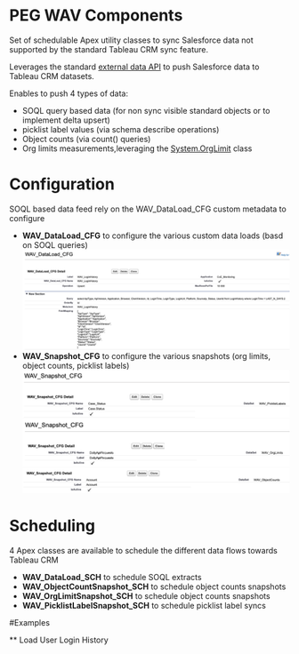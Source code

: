 # PEG WAV Components
Set of schedulable Apex utility classes to sync Salesforce data not supported
by the standard Tableau CRM sync feature.

Leverages the standard [external data API](https://developer.salesforce.com/docs/atlas.en-us.bi_dev_guide_ext_data.meta/bi_dev_guide_ext_data/bi_ext_data_overview.htm) to push Salesforce 
data to Tableau CRM datasets.

Enables to push 4 types of data:
* SOQL query based data (for non sync visible standard objects or to implement delta upsert)
* picklist label values (via schema describe operations)
* Object counts (via count() queries)
* Org limits measurements,leveraging the [System.OrgLimit](https://developer.salesforce.com/docs/atlas.en-us.apexref.meta/apexref/apex_class_System_OrgLimit.htm) class


# Configuration
SOQL based data feed rely on the WAV_DataLoad_CFG custom metadata to configure
* **WAV_DataLoad_CFG** to configure the various custom data loads (basd on SOQL queries) 
![Login History Example](/media/SoqlData.png)
* **WAV_Snapshot_CFG** to configure the various snapshots (org limits, object counts, picklist labels)
![Picklist Labels](/media/PicklistLabel.png)
![Prg Limit](/media/OrgLimit.png)
![Object Count](/media/ObjectCount.png)

# Scheduling
4 Apex classes are available to schedule the different data flows towards Tableau CRM 
* **WAV_DataLoad_SCH** to schedule SOQL extracts
* **WAV_ObjectCountSnapshot_SCH** to schedule object counts snapshots
* **WAV_OrgLimitSnapshot_SCH** to schedule object counts snapshots
* **WAV_PicklistLabelSnapshot_SCH** to schedule picklist label syncs

#Examples

**  Load User Login History


